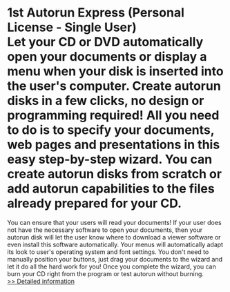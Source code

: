 # 1st Autorun Express (Personal License - Single User)<br />Let your CD or DVD automatically open your documents or display a menu when your disk is inserted into the user's computer. Create autorun disks in a few clicks, no design or programming required! All you need to do is to specify your documents, web pages and presentations in this easy step-by-step wizard. You can create autorun disks from scratch or add autorun capabilities to the files already prepared for your CD.
You can ensure that your users will read your documents! If your user does not have the necessary software to open your documents, then your autorun disk will let the user know where to download a viewer software or even install this software automatically.
Your menus will automatically adapt its look to user's operating system and font settings. You don't need to manually position your buttons, just drag your documents to the wizard and let it do all the hard work for you!
Once you complete the wizard, you can burn your CD right from the program or test autorun without burning.<br />[>> Detailed information](https://secure.shareit.com/shareit/product.html?productid=300268584&affiliateid=200057808)